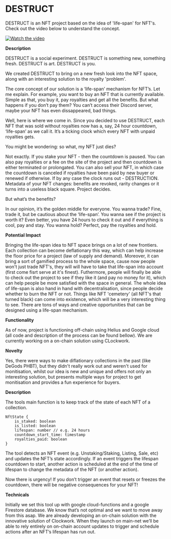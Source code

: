 # DESTRUCT
DESTRUCT is an NFT project based on the idea of 'life-span' for NFT's. Check out the video below to understand the concept. 

[![Watch the video](https://img.youtube.com/vi/krO8dXZs_PE/maxresdefault.jpg)](https://youtu.be/krO8dXZs_PE)

**Description** 

DESTRUCT is a social experiment. DESTRUCT is something new, something fresh. DESTRUCT is art. DESTRUCT is you. 

We created DESTRUCT to bring on a new fresh look into the NFT space, along with an interesting solution to the royalty 'problem'.

The core concept of our solution is a ‘life-span’ mechanism for NFT’s. Let me explain. For example, you want to buy an NFT that is currently available. Simple as that, you buy it, pay royalties and get all the benefits. But what happens if you don’t pay them? You can’t access their Discord server, maybe your NFT has even dissappeared, bad things. 

Well, here is where we come in. Since you decided to use DESTRUCT, each NFT that was sold without royalties now has a, say, 24 hour countdown, ‘life-span’ as we call it. It’s a ticking clock which every NFT with unpaid royalties gets. 

You might be wondering: so what, my NFT just dies? 

Not exactly. If you stake your NFT - then the countdown is paused. You can also pay royalties or a fee on the site of the project and then countdown is either terminated or prolongated. You can also sell your NFT, in which case the countdown is canceled if royalties have been paid by new buyer or renewed if otherwise. If by any case the clock runs out - DESTRUCTION. Metadata of your NFT changes: benefits are revoked, rarity changes or it turns into a useless black square. Project decides. 

But what’s the benefits? 

In our opinion, it’s the golden middle for everyone. You wanna trade? Fine, trade it, but be cautious about the ‘life-span’. You wanna see if the project is worth it? Even better, you have 24 hours to check it out and if everything is cool, pay and stay. You wanna hold? Perfect, pay the royalties and hold. 

**Potential Impact**

Bringing the life-span idea to NFT space brings on a lot of new frontiers. Each collection can become deflationary this way, which can help increase the floor price for a project (law of supply and demand). Moreover, it can bring a sort of gamified process to the whole space, cause now people won't just trade NFT's, they will will have to take that life-span into account (first come fisrt serve at it's finest). Futhermore, people will finally be able to check out the project to see if they like it (and pay no money for it), which can help people be more satisfied with the space in general. The whole idea of life-span is also hand in hand with decentralisation, since people decide whether to burn the NFT or not. Things like NFT 'cemetery' (all NFT's that turned black) can come into existence, which will be a very interesting thing to see. There are tons of ways and creative opportunities that can be designed using a life-span mechanism. 

**Functionality** 

As of now, project is functioning off-chain using Helius and Google cloud (all code and description of the process can be found bellow). We are currently working on a on-chain solution using CLockwork. 

**Novelty**

Yes, there were ways to make diflationary collections in the past (like DeGods PHBT), but they didn't really work out and weren't used for monitisation, whilst our idea is new and unique and offers not only an interesting solution, but presents multiple ways for project to get monitisation and provides a fun experience for buyers. 

**Description**

The tools main function is to keep track of the state of each NFT of a collection.

```
NftState {
	is_staked: boolean
	is_listed: boolean
	lifespan: number // e.g. 24 hours
	countdown_start_time: timestamp
	royalties_paid: boolean
}
```

The tool detects an NFT event (e.g. Unstaking/Staking, Listing, Sale, etc) and updates the NFT’s state accordingly. If an event triggers the lifespan countdown to start, another action is scheduled at the end of the time of lifespan to change the metadata of the NFT (or another action). 

Now there is urgency! If you don’t trigger an event that resets or freezes the countdown, there will be negative consequences for your NFT!

**Technicals**

Initially we set this tool up with google cloud-functions and a google Firestore database. We know that’s not optimal and we want to move away from this asap. We are already developing an on-chain solution with the innovative solution of Clockwork. When they launch on main-net we’ll be able to rely entirely on on-chain account updates to trigger and schedule actions after an NFT’s lifespan has run out.
